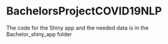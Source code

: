 # BachelorsProjectCOVID19NLP

The code for the Shiny app and the needed data is in the Bachelor_shiny_app folder
